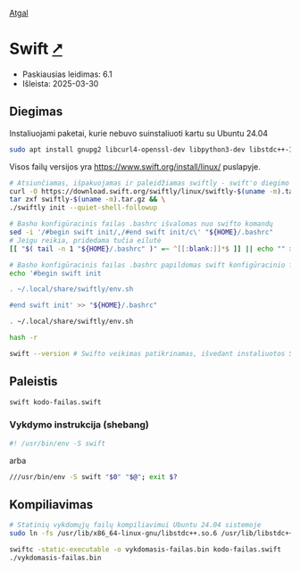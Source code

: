 [Atgal](./readme.md)

# Swift [&#x2B67;](https://www.swift.org/)

* Paskiausias leidimas: 6.1
* Išleista: 2025-03-30

## Diegimas

Instaliuojami paketai, kurie nebuvo suinstaliuoti kartu su Ubuntu 24.04

```bash
sudo apt install gnupg2 libcurl4-openssl-dev libpython3-dev libstdc++-13-dev
```

Visos failų versijos yra <https://www.swift.org/install/linux/> puslapyje.

```bash
# Atsiunčiamas, išpakuojamas ir paleidžiamas swiftly - swift'o diegimo menedžeris
curl -O https://download.swift.org/swiftly/linux/swiftly-$(uname -m).tar.gz && \
tar zxf swiftly-$(uname -m).tar.gz && \
./swiftly init --quiet-shell-followup

# Basho konfigūracinis failas .bashrc išvalomas nuo swifto komandų
sed -i '/#begin swift init/,/#end swift init/c\' "${HOME}/.bashrc"
# Jeigu reikia, pridedama tučia eilutė
[[ "$( tail -n 1 "${HOME}/.bashrc" )" =~ ^[[:blank:]]*$ ]] || echo "" >> "${HOME}/.bashrc"

# Basho konfigūracinis failas .bashrc papildomas swift konfigūracinio failo įkėlimo komanda
echo '#begin swift init

. ~/.local/share/swiftly/env.sh

#end swift init' >> "${HOME}/.bashrc"

. ~/.local/share/swiftly/env.sh

hash -r

swift --version # Swifto veikimas patikrinamas, išvedant instaliuotos Swift'o versijos numerį
```

## Paleistis

```bash
swift kodo-failas.swift
```

### Vykdymo instrukcija (shebang)

```bash
#! /usr/bin/env -S swift
```

arba

```bash
///usr/bin/env -S swift "$0" "$@"; exit $?
```

## Kompiliavimas

```bash
# Statinių vykdomųjų failų kompiliavimui Ubuntu 24.04 sistemoje
sudo ln -fs /usr/lib/x86_64-linux-gnu/libstdc++.so.6 /usr/lib/libstdc++.so

swiftc -static-executable -o vykdomasis-failas.bin kodo-failas.swift
./vykdomasis-failas.bin
```
